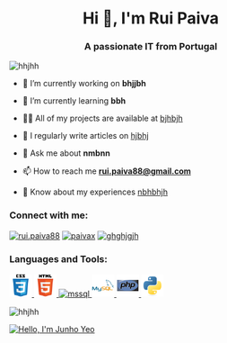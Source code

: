 <h1 align="center">Hi 👋, I'm Rui Paiva</h1>
<h3 align="center">A passionate IT from Portugal</h3>

<p align="left"> <img src="https://komarev.com/ghpvc/?username=hhjhh&label=Profile%20views&color=0e75b6&style=flat" alt="hhjhh" /> </p>

- 🔭 I’m currently working on **bhjjbh**

- 🌱 I’m currently learning **bbh**

- 👨‍💻 All of my projects are available at [bjhbjh](bjhbjh)

- 📝 I regularly write articles on [hjbhj](hjbhj)

- 💬 Ask me about **nmbnn**

- 📫 How to reach me **rui.paiva88@gmail.com**

- 📄 Know about my experiences [nbhbhjh](nbhbhjh)

<h3 align="left">Connect with me:</h3>
<p align="left">
<a href="https://linkedin.com/in/rui.paiva88" target="blank"><img align="center" src="https://raw.githubusercontent.com/rahuldkjain/github-profile-readme-generator/master/src/images/icons/Social/linked-in-alt.svg" alt="rui.paiva88" height="30" width="40" /></a>
<a href="https://fb.com/paivax" target="blank"><img align="center" src="https://raw.githubusercontent.com/rahuldkjain/github-profile-readme-generator/master/src/images/icons/Social/facebook.svg" alt="paivax" height="30" width="40" /></a>
<a href="https://instagram.com/ghghjgjh" target="blank"><img align="center" src="https://raw.githubusercontent.com/rahuldkjain/github-profile-readme-generator/master/src/images/icons/Social/instagram.svg" alt="ghghjgjh" height="30" width="40" /></a>
</p>

<h3 align="left">Languages and Tools:</h3>
<p align="left"> <a href="https://www.w3schools.com/css/" target="_blank" rel="noreferrer"> <img src="https://raw.githubusercontent.com/devicons/devicon/master/icons/css3/css3-original-wordmark.svg" alt="css3" width="40" height="40"/> </a> <a href="https://www.w3.org/html/" target="_blank" rel="noreferrer"> <img src="https://raw.githubusercontent.com/devicons/devicon/master/icons/html5/html5-original-wordmark.svg" alt="html5" width="40" height="40"/> </a> <a href="https://www.microsoft.com/en-us/sql-server" target="_blank" rel="noreferrer"> <img src="https://www.svgrepo.com/show/303229/microsoft-sql-server-logo.svg" alt="mssql" width="40" height="40"/> </a> <a href="https://www.mysql.com/" target="_blank" rel="noreferrer"> <img src="https://raw.githubusercontent.com/devicons/devicon/master/icons/mysql/mysql-original-wordmark.svg" alt="mysql" width="40" height="40"/> </a> <a href="https://www.php.net" target="_blank" rel="noreferrer"> <img src="https://raw.githubusercontent.com/devicons/devicon/master/icons/php/php-original.svg" alt="php" width="40" height="40"/> </a> <a href="https://www.python.org" target="_blank" rel="noreferrer"> <img src="https://raw.githubusercontent.com/devicons/devicon/master/icons/python/python-original.svg" alt="python" width="40" height="40"/> </a> </p>

<p><img align="center" src="https://github-readme-stats.vercel.app/api/top-langs?username=hhjhh&show_icons=true&locale=en&layout=compact" alt="hhjhh" /></p>




<a href="http://rpx.pt" title="Website">
	<img alt="Hello, I'm Junho Yeo" src="https://rpx.pt/wp-content/uploads/2022/03/Logo_Rui.png" width="612" />
</a>

